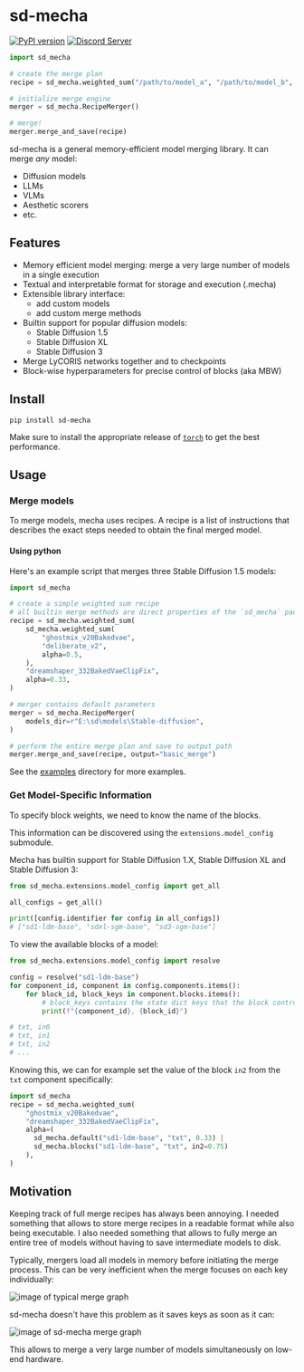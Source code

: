 # sd-mecha

[![PyPI version](https://badge.fury.io/py/sd-mecha.svg)](https://badge.fury.io/py/sd-mecha)
[![Discord Server](https://dcbadge.vercel.app/api/server/2EPaw6fxxm?style=flat)](https://discord.gg/invite/2EPaw6fxxm)

```python
import sd_mecha

# create the merge plan
recipe = sd_mecha.weighted_sum("/path/to/model_a", "/path/to/model_b", alpha=0.5)

# initialize merge engine
merger = sd_mecha.RecipeMerger()

# merge!
merger.merge_and_save(recipe)
```

sd-mecha is a general memory-efficient model merging library. It can merge *any* model:
- Diffusion models
- LLMs
- VLMs
- Aesthetic scorers
- etc.

## Features

- Memory efficient model merging: merge a very large number of models in a single execution
- Textual and interpretable format for storage and execution (.mecha)
- Extensible library interface:
  - add custom models
  - add custom merge methods
- Builtin support for popular diffusion models:
  - Stable Diffusion 1.5
  - Stable Diffusion XL
  - Stable Diffusion 3
- Merge LyCORIS networks together and to checkpoints
- Block-wise hyperparameters for precise control of blocks (aka MBW)

## Install

```commandline
pip install sd-mecha
```

Make sure to install the appropriate release of [`torch`](https://pytorch.org/get-started/locally/) to get the best performance.

## Usage

### Merge models

To merge models, mecha uses recipes.
A recipe is a list of instructions that describes the exact steps needed to obtain the final merged model.

#### Using python

Here's an example script that merges three Stable Diffusion 1.5 models:

```python
import sd_mecha

# create a simple weighted sum recipe
# all builtin merge methods are direct properties of the `sd_mecha` package for convenience
recipe = sd_mecha.weighted_sum(
    sd_mecha.weighted_sum(
        "ghostmix_v20Bakedvae",
        "deliberate_v2",
        alpha=0.5,
    ),
    "dreamshaper_332BakedVaeClipFix",
    alpha=0.33,
)

# merger contains default parameters
merger = sd_mecha.RecipeMerger(
    models_dir=r"E:\sd\models\Stable-diffusion",
)

# perform the entire merge plan and save to output path
merger.merge_and_save(recipe, output="basic_merge")
```

See the [examples](/examples) directory for more examples.

### Get Model-Specific Information

To specify block weights, we need to know the name of the blocks.

This information can be discovered using the `extensions.model_config` submodule.

Mecha has builtin support for Stable Diffusion 1.X, Stable Diffusion XL and Stable Diffusion 3:

```python
from sd_mecha.extensions.model_config import get_all

all_configs = get_all()

print([config.identifier for config in all_configs])
# ["sd1-ldm-base", "sdxl-sgm-base", "sd3-sgm-base"]
```

To view the available blocks of a model:

```python
from sd_mecha.extensions.model_config import resolve

config = resolve("sd1-ldm-base")
for component_id, component in config.components.items():
    for block_id, block_keys in component.blocks.items():
        # block_keys contains the state dict keys that the block controls
        print(f"{component_id}, {block_id}")

# txt, in0
# txt, in1
# txt, in2
# ...
```

Knowing this, we can for example set the value of the block `in2` from the `txt` component specifically:

```python
import sd_mecha
recipe = sd_mecha.weighted_sum(
    "ghostmix_v20Bakedvae",
    "dreamshaper_332BakedVaeClipFix",
    alpha=(
      sd_mecha.default("sd1-ldm-base", "txt", 0.33) |
      sd_mecha.blocks("sd1-ldm-base", "txt", in2=0.75)
    ),
)
```

## Motivation

Keeping track of full merge recipes has always been annoying.
I needed something that allows to store merge recipes in a readable format while also being executable.
I also needed something that allows to fully merge an entire tree of models without having to save intermediate models to disk.

Typically, mergers load all models in memory before initiating the merge process.
This can be very inefficient when the merge focuses on each key individually:

![image of typical merge graph](/media/memory-gone.PNG)

sd-mecha doesn't have this problem as it saves keys as soon as it can:

![image of sd-mecha merge graph](/media/did-you-see-something.PNG)

This allows to merge a very large number of models simultaneously on low-end hardware.
